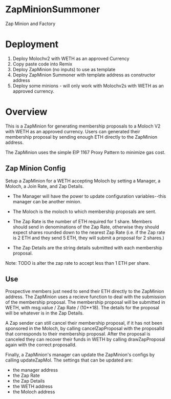 # ZapMinionSummoner
Zap Minion and Factory

# Deployment
1. Deploy Molochv2 with WETH as an approved Currency
2. Copy paste code into Remix
3. Deploy ZapMinion (no inputs) to use as template
4. Deploy ZapMinion Summoner with template address as constructor address
5. Deploy some minions - will only work with Molochv2s with WETH as an approved currency. 

# Overview
This is a ZapMinion for generating membership proposals to a Moloch V2 with WETH as an approved currency. Users can generated their membership proposal by sending enough ETH directly to the ZapMinion address. 

The ZapMinion uses the simple EIP 1167 Proxy Pattern to minimize gas cost. 

## Zap Minion Config
Setup a ZapMinion for a WETH accepting Moloch by setting a Manager, a Moloch, a Join Rate, and Zap Details. 

* The Manager will have the power to update configuration variables--this manager can be another minion. 

* The Moloch is the moloch to which membership proposals are sent. 

* The Zap Rate is the number of ETH required for 1 share. Members should send in denominations of the Zap Rate, otherwise they should expect shares rounded down to the nearest Zap Rate (i.e. if the Zap rate is 2 ETH and they send 5 ETH, they will submit a proposal for 2 shares.)

* The Zap Details are the string details submitted with each membership proposal. 

Note: TODO is alter the zap rate to accept less than 1 ETH per share.

## Use 

Prospective members just need to send their ETH directly to the ZapMinion address. The ZapMinion uses a recieve function to deal with the submission of the membership proposal. The membership proposal will be submitted in WETH, with msg.value / Zap Rate / (10**18). The details for the proposal will be whatever is in the Zap Details. 

A Zap sender can still cancel their membership proposal, if it has not been sponsored in the Moloch, by calling cancelZapProposal with the proposalId that corresponds to their membership proposal. After the proposal is canceled they can recover their funds in WETH by calling drawZapProposal again with the correct proposalId. 

Finally, a ZapMinion's manager can update the ZapMinion's configs by calling updateZapMol. The settings that can be updated are: 

* the manager address
* the Zap Rate
* the Zap Details 
* the WETH address
* the Moloch address 

